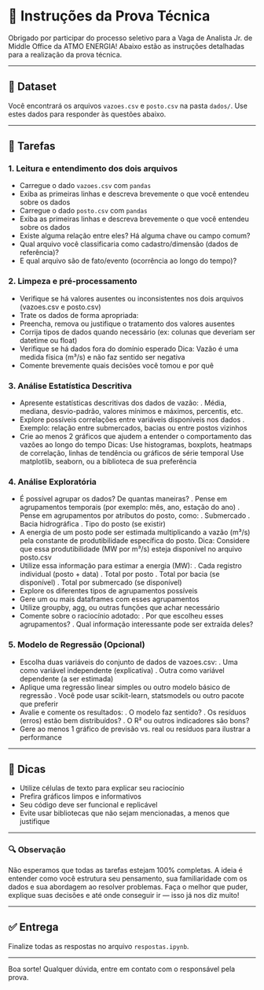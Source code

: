 # 📝 Instruções da Prova Técnica

Obrigado por participar do processo seletivo para a Vaga de Analista Jr. de Middle Office da ATMO ENERGIA! 
Abaixo estão as instruções detalhadas para a realização da prova técnica.

---

## 📂 Dataset

Você encontrará os arquivos `vazoes.csv` e `posto.csv` na pasta `dados/`. Use estes dados para responder às questões abaixo.

---

## 🧪 Tarefas

### 1. Leitura e entendimento dos dois arquivos
- Carregue o dado `vazoes.csv` com `pandas`
- Exiba as primeiras linhas e descreva brevemente o que você entendeu sobre os dados
- Carregue o dado `posto.csv` com `pandas`
- Exiba as primeiras linhas e descreva brevemente o que você entendeu sobre os dados
- Existe alguma relação entre eles? Há alguma chave ou campo comum? 
- Qual arquivo você classificaria como cadastro/dimensão (dados de referência)?
- E qual arquivo são de fato/evento (ocorrência ao longo do tempo)?

### 2. Limpeza e pré-processamento
- Verifique se há valores ausentes ou inconsistentes nos dois arquivos (vazoes.csv e posto.csv)
- Trate os dados de forma apropriada:
- Preencha, remova ou justifique o tratamento dos valores ausentes
- Corrija tipos de dados quando necessário (ex: colunas que deveriam ser datetime ou float)
- Verifique se há dados fora do domínio esperado
    Dica: Vazão é uma medida física (m³/s) e não faz sentido ser negativa
- Comente brevemente quais decisões você tomou e por quê

### 3. Análise Estatística Descritiva
- Apresente estatísticas descritivas dos dados de vazão:
    . Média, mediana, desvio-padrão, valores mínimos e máximos, percentis, etc.
- Explore possíveis correlações entre variáveis disponíveis nos dados
    . Exemplo: relação entre submercados, bacias ou entre postos vizinhos
- Crie ao menos 2 gráficos que ajudem a entender o comportamento das vazões ao longo do tempo
    Dicas: Use histogramas, boxplots, heatmaps de correlação, linhas de tendência ou gráficos de série temporal
    Use matplotlib, seaborn, ou a biblioteca de sua preferência

### 4. Análise Exploratória 
- É possível agrupar os dados? De quantas maneiras?
    . Pense em agrupamentos temporais (por exemplo: mês, ano, estação do ano)
    . Pense em agrupamentos por atributos do posto, como:
        . Submercado
        . Bacia hidrográfica
        . Tipo do posto (se existir)
- A energia de um posto pode ser estimada multiplicando a vazão (m³/s) pela constante de produtibilidade específica do posto.
    Dica: Considere que essa produtibilidade (MW por m³/s) esteja disponível no arquivo posto.csv
- Utilize essa informação para estimar a energia (MW):
    . Cada registro individual (posto + data)
    . Total por posto
    . Total por bacia (se disponível)
    . Total por submercado (se disponível)
- Explore os diferentes tipos de agrupamentos possíveis
- Gere um ou mais dataframes com esses agrupamentos
- Utilize groupby, agg, ou outras funções que achar necessário
- Comente sobre o raciocínio adotado:
    . Por que escolheu esses agrupamentos?
    . Qual informação interessante pode ser extraída deles?

### 5. Modelo de Regressão (Opcional)
- Escolha duas variáveis do conjunto de dados de vazoes.csv:
    . Uma como variável independente (explicativa)
    . Outra como variável dependente (a ser estimada)
- Aplique uma regressão linear simples ou outro modelo básico de regressão
    . Você pode usar scikit-learn, statsmodels ou outro pacote que preferir
- Avalie e comente os resultados:
    . O modelo faz sentido?
    . Os resíduos (erros) estão bem distribuídos?
    . O R² ou outros indicadores são bons?
- Gere ao menos 1 gráfico de previsão vs. real ou resíduos para ilustrar a performance

---

## 🧠 Dicas

- Utilize células de texto para explicar seu raciocínio
- Prefira gráficos limpos e informativos
- Seu código deve ser funcional e replicável
- Evite usar bibliotecas que não sejam mencionadas, a menos que justifique
---

### 🔍 Observação

Não esperamos que todas as tarefas estejam 100% completas. A ideia é entender como você estrutura seu pensamento, sua familiaridade com os dados e sua abordagem ao resolver problemas. Faça o melhor que puder, explique suas decisões e até onde conseguir ir — isso já nos diz muito!

---

## ✅ Entrega

Finalize todas as respostas no arquivo `respostas.ipynb`.

---

Boa sorte! Qualquer dúvida, entre em contato com o responsável pela prova.
